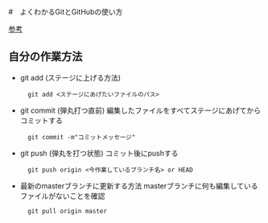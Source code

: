#　よくわかるGitとGitHubの使い方

[参考](https://backlog.com/ja/git-tutorial/)

## 自分の作業方法

- git add (ステージに上げる方法)

  ```
    git add <ステージにあげたいファイルのパス>
  ```

- git commit (弾丸打つ直前)
  編集したファイルをすべてステージにあげてからコミットする
  ```
    git commit -m"コミットメッセージ"
  ```
- git push (弾丸を打つ状態)
  コミット後にpushする
  ```
    git push origin <今作業しているブランチ名> or HEAD
  ```

- 最新のmasterブランチに更新する方法
  masterブランチに何も編集しているファイルがないことを確認
  ```
    git pull origin master
  ```


